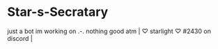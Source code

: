 # Star-s-Secratary
just a bot im working on .-. nothing good atm | ♡ starlight ♡ #2430 on discord |

